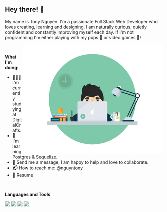 ## Hey there! 🙂

My name is Tony Nguyen. I'm a passionate Full Stack Web Developer who loves creating, learning and designing. I am naturally curious, quietly confident and constantly improving myself each day. If I'm not programming I'm either playing with my pups 🐶 or video games 👾!

<img align="right" src="https://github.com/nguyntony/nguyntony/blob/main/hero.gif?raw=true" width="450" height="350">

<br>

**What I'm doing:**

-   🙇🏻‍♂️ I'm currently studying at DigitalCrafts.
-   📖 I'm learning Postgres & Sequelize.
-   💬 Send me a message, I am happy to help and love to collaborate.
-   📬 How to reach me: [@nguyntony](https://www.linkedin.com/in/nguyntony/)
-   📝 Resume

<br>

**Languages and Tools**

<code><img src="https://img.icons8.com/dusk/64/000000/html-5.png" width="35px"/></code>
<code><img src="https://img.icons8.com/dusk/64/000000/css3.png" width="35px"/></code>
<code><img src="https://img.icons8.com/dusk/64/000000/javascript.png" width="35px"/></code>
<code><img src="https://img.icons8.com/color/48/000000/nodejs.png" width="35px"/></code>
